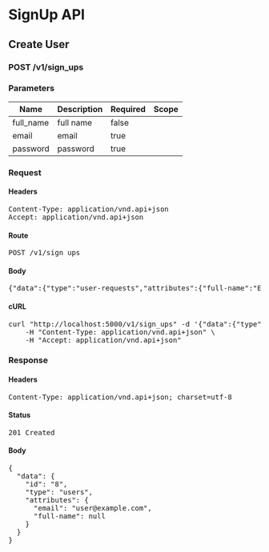 # SignUp API

## Create User

### POST /v1/sign_ups

### Parameters

| Name | Description | Required | Scope |
|------|-------------|----------|-------|
| full_name | full name | false |  |
| email | email | true |  |
| password | password | true |  |

### Request

#### Headers

<pre>Content-Type: application/vnd.api+json
Accept: application/vnd.api+json</pre>

#### Route

<pre>POST /v1/sign_ups</pre>

#### Body

<pre>{"data":{"type":"user-requests","attributes":{"full-name":"Example User","email":"user@example.com","password":"123456"}}}</pre>

#### cURL

<pre class="request">curl &quot;http://localhost:5000/v1/sign_ups&quot; -d &#39;{&quot;data&quot;:{&quot;type&quot;:&quot;user-requests&quot;,&quot;attributes&quot;:{&quot;full-name&quot;:&quot;Example User&quot;,&quot;email&quot;:&quot;user@example.com&quot;,&quot;password&quot;:&quot;123456&quot;}}}&#39; -X POST \
	-H &quot;Content-Type: application/vnd.api+json&quot; \
	-H &quot;Accept: application/vnd.api+json&quot;</pre>

### Response

#### Headers

<pre>Content-Type: application/vnd.api+json; charset=utf-8</pre>

#### Status

<pre>201 Created</pre>

#### Body

<pre>{
  "data": {
    "id": "8",
    "type": "users",
    "attributes": {
      "email": "user@example.com",
      "full-name": null
    }
  }
}</pre>
